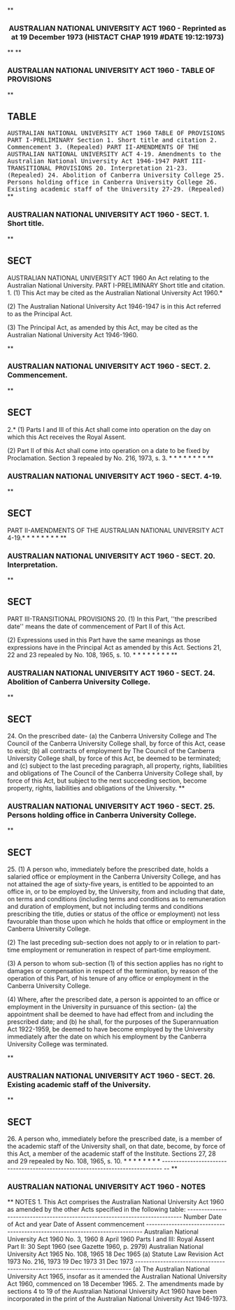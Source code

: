 **<b>

### <center><name>AUSTRALIAN NATIONAL UNIVERSITY ACT 1960 - Reprinted as at 19 December 1973 (HISTACT CHAP 1919 #DATE 19:12:1973) </name></center>
</b>** 
**<b>

### <name>AUSTRALIAN NATIONAL UNIVERSITY ACT 1960 - TABLE OF PROVISIONS </name>
</b>** 

## TABLE
<tables> <tt><lf> <lf>                    AUSTRALIAN  NATIONAL  UNIVERSITY  ACT 1960<lf> <lf>                              TABLE  OF  PROVISIONS<lf> <lf>                               PART  I-PRELIMINARY<lf> Section<lf>   1\.        Short title and citation<lf>   2\.        Commencement<lf>   3\.        (Repealed)<lf> <lf>             PART  II-AMENDMENTS  OF  THE  AUSTRALIAN  NATIONAL  UNIVERSITY ACT <lf> <lf>   4-19\.     Amendments to the Australian National University Act 1946-1947<lf> <lf>                              PART  III-TRANSITIONAL  PROVISIONS<lf> <lf>   20\.       Interpretation<lf>   21-23\.    (Repealed)<lf>   24\.       Abolition of Canberra University College<lf>   25\.       Persons holding office in Canberra University College<lf>   26\.       Existing academic staff of the University<lf>   27-29\.    (Repealed) </lf></lf></lf></lf></lf></lf></lf></lf></lf></lf></lf></lf></lf></lf></lf></lf></lf></lf></lf></lf></lf></lf></lf></tt></tables>
**<b>

### <name>AUSTRALIAN NATIONAL UNIVERSITY ACT 1960 - SECT. 1\. Short title. </name>
</b>** 

## SECT
<sect> <lf>                    AUSTRALIAN  NATIONAL  UNIVERSITY  ACT 1960<lf> <lf>              An Act relating to the Australian National University.<lf> <lf>                                PART I-PRELIMINARY<lf> Short title and citation.<lf>   1\. (1) This Act may be cited as the Australian National University Act 1960.* <lf> 

  (2) The Australian National University Act 1946-1947 is in this Act referred to as the Principal Act.<lf> <p>  (3) The Principal Act, as amended by this Act, may be cited as the Australian National University Act 1946-1960.<lf> </lf></p></lf>
</lf></lf></lf></lf></lf></lf></lf></lf></sect>
**<b>

### <name>AUSTRALIAN NATIONAL UNIVERSITY ACT 1960 - SECT. 2\. Commencement. </name>
</b>** 

## SECT
<sect>   2.* (1) Parts I and III of this Act shall come into operation on the day on which this Act receives the Royal Assent.<lf> 

  (2) Part II of this Act shall come into operation on a date to be fixed by Proclamation.<lf> Section 3 repealed by No. 216, 1973, s. 3.<lf>                          *   *   *   *   *   *   *   *<lf> </lf></lf></lf>
</lf></sect>
**<b>

### <name>AUSTRALIAN NATIONAL UNIVERSITY ACT 1960 - SECT. 4-19\.  </name>
</b>** 

## SECT
<sect>           PART II-AMENDMENTS OF THE AUSTRALIAN NATIONAL UNIVERSITY ACT<lf> <lf>   4-19.*  *   *   *   *   *   *   *<lf> </lf></lf></lf></sect>
**<b>

### <name>AUSTRALIAN NATIONAL UNIVERSITY ACT 1960 - SECT. 20\. Interpretation. </name>
</b>** 

## SECT
<sect>                        PART  III-TRANSITIONAL  PROVISIONS<lf>   20\. (1) In this Part, ''the prescribed date'' means the date of commencement of Part II of this Act.<lf> 

  (2) Expressions used in this Part have the same meanings as those expressions have in the Principal Act as amended by this Act.<lf> Sections 21, 22 and 23 repealed by No. 108, 1965, s. 10.<lf>                          *   *   *   *   *   *   *   *<lf> </lf></lf></lf>
</lf></lf></sect>
**<b>

### <name>AUSTRALIAN NATIONAL UNIVERSITY ACT 1960 - SECT. 24\. Abolition of Canberra University College. </name>
</b>** 

## SECT
<sect>   24\. On the prescribed date-<lf> <lf>   (a)  the Canberra University College and The Council of the Canberra University College shall, by force of this Act, cease to exist;<lf> <lf>   (b)  all contracts of employment by The Council of the Canberra University College shall, by force of this Act, be deemed to be terminated; and<lf> <lf>   (c)  subject to the last preceding paragraph, all property, rights, liabilities and obligations of The Council of the Canberra University College shall, by force of this Act, but subject to the next succeeding section, become property, rights, liabilities and obligations of the University.<lf> </lf></lf></lf></lf></lf></lf></lf></sect>
**<b>

### <name>AUSTRALIAN NATIONAL UNIVERSITY ACT 1960 - SECT. 25\. Persons holding office in Canberra University College. </name>
</b>** 

## SECT
<sect>   25\. (1) A person who, immediately before the prescribed date, holds a salaried office or employment in the Canberra University College, and has not attained the age of sixty-five years, is entitled to be appointed to an office in, or to be employed by, the University, from and including that date, on terms and conditions (including terms and conditions as to remuneration and duration of employment, but not including terms and conditions prescribing the title, duties or status of the office or employment) not less favourable than those upon which he holds that office or employment in the Canberra University College.<lf> 

  (2) The last preceding sub-section does not apply to or in relation to part-time employment or remuneration in respect of part-time employment.<lf> <p>  (3)  A person to whom sub-section (1) of this section applies has no right to damages or compensation in respect of the termination, by reason of the operation of this Part, of his tenure of any office or employment in the Canberra University College.<lf> <p>  (4) Where, after the prescribed date, a person is appointed to an office or employment in the University in pursuance of this section-<lf> <lf>   (a)  the appointment shall be deemed to have had effect from and including the prescribed date; and<lf> <lf>   (b)  he shall, for the purposes of the Superannuation Act 1922-1959, be deemed to have become employed by the University immediately after the date on which his employment by the Canberra University College was terminated.<lf> </lf></lf></lf></lf></lf></p></lf></p></lf>
</lf></sect>
**<b>

### <name>AUSTRALIAN NATIONAL UNIVERSITY ACT 1960 - SECT. 26\. Existing academic staff of the University. </name>
</b>** 

## SECT
<sect>   26\. A person who, immediately before the prescribed date, is a member of the academic staff of the University shall, on that date, become, by force of this Act, a member of the academic staff of the Institute.<lf> Sections 27, 28 and 29 repealed by No. 108, 1965, s. 10.<lf>                          *   *   *   *   *   *   *   *<lf> ------------------------------------------------------------------------------ -- <lf> </lf></lf></lf></lf></sect>
**<b>

### <name>AUSTRALIAN NATIONAL UNIVERSITY ACT 1960 - NOTES </name>
</b>** <lf>                                      NOTES<lf> 1\.  This Act comprises the Australian National University Act 1960 as amended by the other Acts specified in the following table:<lf> ---------------------------------------------------------------------------- <lf> <lf>                                 Number                    Date of<lf>     Act                         and year     Date of<lf>                                              Assent       commencement<lf> ---------------------------------------------------------------------------- <lf> <lf>     Australian National<lf>     University Act 1960         No. 3, 1960  8 April 1960 Parts I and III: Royal <lf>                                                           Assent<lf>                                                           Part II: 30 Sept 1960 <lf>                                                           (see<lf>                                                           Gazette 1960, p. 2979) <lf>     Australian National<lf>     University Act 1965         No. 108, 1965 18 Dec 1965 (a)<lf>     Statute Law Revision Act<lf>     1973                        No. 216, 1973 19 Dec 1973 31 Dec 1973<lf> <lf> ---------------------------------------------------------------------------- <lf> <lf>   (a)  The Australian National University Act 1965, insofar as it amended the Australian National University Act 1960, commenced on 18 December 1965.<lf> 2\.  The amendments made by sections 4 to 19 of the Australian National University Act 1960 have been incorporated in the print of the Australian National University Act 1946-1973\. </lf></lf></lf></lf></lf></lf></lf></lf></lf></lf></lf></lf></lf></lf></lf></lf></lf></lf></lf></lf></lf></lf></lf></lf>
